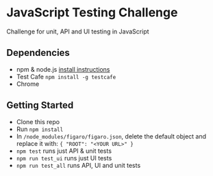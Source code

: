 # JavaScript Testing Challenge

Challenge for unit, API and UI testing in JavaScript

## Dependencies

* npm & node.js [install instructions](https://www.npmjs.com/get-npm)
* Test Cafe ```npm install -g testcafe```
* Chrome

## Getting Started

* Clone this repo
* Run ```npm install```
* In ```/node_modules/figaro/figaro.json```, delete the default object and replace it with: ```{ "ROOT": "<YOUR URL>" }```
* ```npm test``` runs just API & unit tests
* ```npm run test_ui``` runs just UI tests
* ```npm run test_all``` runs API, UI and unit tests
